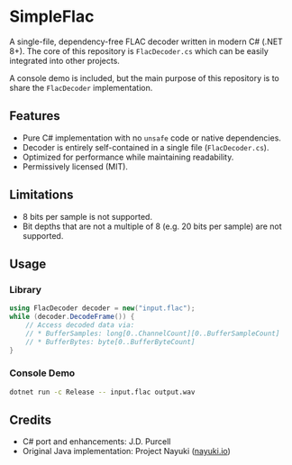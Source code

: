 # SimpleFlac

A single-file, dependency-free FLAC decoder written in modern C# (.NET 8+). The core of this repository is `FlacDecoder.cs` which can be easily integrated into other projects.

A console demo is included, but the main purpose of this repository is to share the `FlacDecoder` implementation.

## Features
- Pure C# implementation with no `unsafe` code or native dependencies.
- Decoder is entirely self-contained in a single file (`FlacDecoder.cs`).
- Optimized for performance while maintaining readability.
- Permissively licensed (MIT).

## Limitations
- 8 bits per sample is not supported.
- Bit depths that are not a multiple of 8 (e.g. 20 bits per sample) are not supported.

## Usage

### Library
```csharp
using FlacDecoder decoder = new("input.flac");
while (decoder.DecodeFrame()) {
    // Access decoded data via:
    // * BufferSamples: long[0..ChannelCount][0..BufferSampleCount]
    // * BufferBytes: byte[0..BufferByteCount]
}
```

### Console Demo
```sh
dotnet run -c Release -- input.flac output.wav
```

## Credits
- C# port and enhancements: J.D. Purcell
- Original Java implementation: Project Nayuki ([nayuki.io](https://www.nayuki.io/page/simple-flac-implementation))
